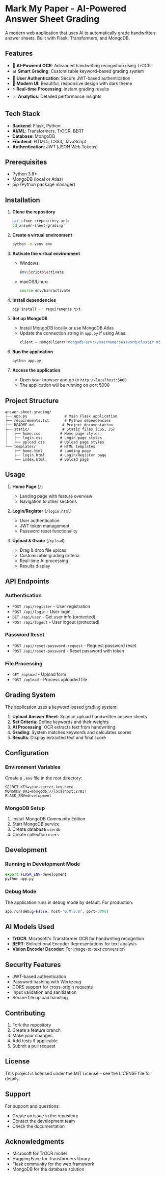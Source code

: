 # Mark My Paper - AI-Powered Answer Sheet Grading

A modern web application that uses AI to automatically grade handwritten answer sheets. Built with Flask, Transformers, and MongoDB.

## Features

- 🤖 **AI-Powered OCR**: Advanced handwriting recognition using TrOCR
- 📊 **Smart Grading**: Customizable keyword-based grading system
- 🔐 **User Authentication**: Secure JWT-based authentication
- 📱 **Modern UI**: Beautiful, responsive design with dark theme
- ⚡ **Real-time Processing**: Instant grading results
- 📈 **Analytics**: Detailed performance insights

## Tech Stack

- **Backend**: Flask, Python
- **AI/ML**: Transformers, TrOCR, BERT
- **Database**: MongoDB
- **Frontend**: HTML5, CSS3, JavaScript
- **Authentication**: JWT (JSON Web Tokens)

## Prerequisites

- Python 3.8+
- MongoDB (local or Atlas)
- pip (Python package manager)

## Installation

1. **Clone the repository**
   ```bash
   git clone <repository-url>
   cd answer-sheet-grading
   ```

2. **Create a virtual environment**
   ```bash
   python -m venv env
   ```

3. **Activate the virtual environment**
   - Windows:
     ```bash
     env\Scripts\activate
     ```
   - macOS/Linux:
     ```bash
     source env/bin/activate
     ```

4. **Install dependencies**
   ```bash
   pip install -r requirements.txt
   ```

5. **Set up MongoDB**
   - Install MongoDB locally or use MongoDB Atlas
   - Update the connection string in `app.py` if using Atlas:
     ```python
     client = MongoClient("mongodb+srv://username:password@cluster.mongodb.net/")
     ```

6. **Run the application**
   ```bash
   python app.py
   ```

7. **Access the application**
   - Open your browser and go to `http://localhost:5000`
   - The application will be running on port 5000

## Project Structure

```
answer-sheet-grading/
├── app.py                 # Main Flask application
├── requirements.txt       # Python dependencies
├── README.md             # Project documentation
├── static/               # Static files (CSS, JS)
│   ├── home.css         # Home page styles
│   ├── login.css        # Login page styles
│   └── upload.css       # Upload page styles
└── templates/           # HTML templates
    ├── home.html        # Landing page
    ├── login.html       # Login/Register page
    └── index.html       # Upload page
```

## Usage

1. **Home Page** (`/`)
   - Landing page with feature overview
   - Navigation to other sections

2. **Login/Register** (`/login.html`)
   - User authentication
   - JWT token management
   - Password reset functionality

3. **Upload & Grade** (`/upload`)
   - Drag & drop file upload
   - Customizable grading criteria
   - Real-time AI processing
   - Results display

## API Endpoints

### Authentication
- `POST /api/register` - User registration
- `POST /api/login` - User login
- `GET /api/user` - Get user info (protected)
- `POST /api/logout` - User logout (protected)

### Password Reset
- `POST /api/reset-password-request` - Request password reset
- `POST /api/reset-password` - Reset password with token

### File Processing
- `GET /upload` - Upload form
- `POST /upload` - Process uploaded file

## Grading System

The application uses a keyword-based grading system:

1. **Upload Answer Sheet**: Scan or upload handwritten answer sheets
2. **Set Criteria**: Define keywords and their weights
3. **AI Processing**: OCR extracts text from handwriting
4. **Grading**: System matches keywords and calculates scores
5. **Results**: Display extracted text and final score

## Configuration

### Environment Variables
Create a `.env` file in the root directory:
```env
SECRET_KEY=your-secret-key-here
MONGODB_URI=mongodb://localhost:27017
FLASK_ENV=development
```

### MongoDB Setup
1. Install MongoDB Community Edition
2. Start MongoDB service
3. Create database `userdb`
4. Create collection `users`

## Development

### Running in Development Mode
```bash
export FLASK_ENV=development
python app.py
```

### Debug Mode
The application runs in debug mode by default. For production:
```python
app.run(debug=False, host='0.0.0.0', port=5000)
```

## AI Models Used

- **TrOCR**: Microsoft's Transformer OCR for handwriting recognition
- **BERT**: Bidirectional Encoder Representations for text analysis
- **Vision Encoder Decoder**: For image-to-text conversion

## Security Features

- JWT-based authentication
- Password hashing with Werkzeug
- CORS support for cross-origin requests
- Input validation and sanitization
- Secure file upload handling

## Contributing

1. Fork the repository
2. Create a feature branch
3. Make your changes
4. Add tests if applicable
5. Submit a pull request

## License

This project is licensed under the MIT License - see the LICENSE file for details.

## Support

For support and questions:
- Create an issue in the repository
- Contact the development team
- Check the documentation

## Acknowledgments

- Microsoft for TrOCR model
- Hugging Face for Transformers library
- Flask community for the web framework
- MongoDB for the database solution

